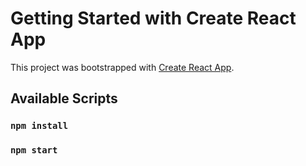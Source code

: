 # Getting Started with Create React App

This project was bootstrapped with [Create React App](https://github.com/facebook/create-react-app).

## Available Scripts

### `npm install`

### `npm start`
